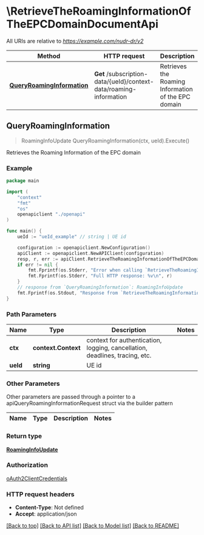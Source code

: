 # \RetrieveTheRoamingInformationOfTheEPCDomainDocumentApi

All URIs are relative to *https://example.com/nudr-dr/v2*

Method | HTTP request | Description
------------- | ------------- | -------------
[**QueryRoamingInformation**](RetrieveTheRoamingInformationOfTheEPCDomainDocumentApi.md#QueryRoamingInformation) | **Get** /subscription-data/{ueId}/context-data/roaming-information | Retrieves the Roaming Information of the EPC domain



## QueryRoamingInformation

> RoamingInfoUpdate QueryRoamingInformation(ctx, ueId).Execute()

Retrieves the Roaming Information of the EPC domain

### Example

```go
package main

import (
    "context"
    "fmt"
    "os"
    openapiclient "./openapi"
)

func main() {
    ueId := "ueId_example" // string | UE id

    configuration := openapiclient.NewConfiguration()
    apiClient := openapiclient.NewAPIClient(configuration)
    resp, r, err := apiClient.RetrieveTheRoamingInformationOfTheEPCDomainDocumentApi.QueryRoamingInformation(context.Background(), ueId).Execute()
    if err != nil {
        fmt.Fprintf(os.Stderr, "Error when calling `RetrieveTheRoamingInformationOfTheEPCDomainDocumentApi.QueryRoamingInformation``: %v\n", err)
        fmt.Fprintf(os.Stderr, "Full HTTP response: %v\n", r)
    }
    // response from `QueryRoamingInformation`: RoamingInfoUpdate
    fmt.Fprintf(os.Stdout, "Response from `RetrieveTheRoamingInformationOfTheEPCDomainDocumentApi.QueryRoamingInformation`: %v\n", resp)
}
```

### Path Parameters


Name | Type | Description  | Notes
------------- | ------------- | ------------- | -------------
**ctx** | **context.Context** | context for authentication, logging, cancellation, deadlines, tracing, etc.
**ueId** | **string** | UE id | 

### Other Parameters

Other parameters are passed through a pointer to a apiQueryRoamingInformationRequest struct via the builder pattern


Name | Type | Description  | Notes
------------- | ------------- | ------------- | -------------


### Return type

[**RoamingInfoUpdate**](RoamingInfoUpdate.md)

### Authorization

[oAuth2ClientCredentials](../README.md#oAuth2ClientCredentials)

### HTTP request headers

- **Content-Type**: Not defined
- **Accept**: application/json

[[Back to top]](#) [[Back to API list]](../README.md#documentation-for-api-endpoints)
[[Back to Model list]](../README.md#documentation-for-models)
[[Back to README]](../README.md)

